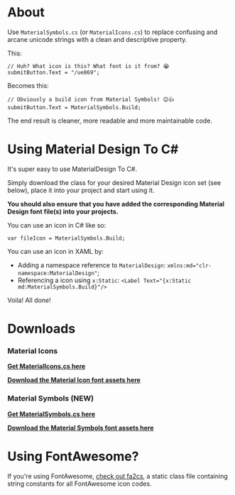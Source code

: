# About

Use `MaterialSymbols.cs` (or `MaterialIcons.cs`) to replace confusing and arcane unicode strings with a clean and descriptive property.

This:

```
// Huh? What icon is this? What font is it from? 😭
submitButton.Text = "/ue869";
```

Becomes this:

```
// Obviously a build icon from Material Symbols! 😊👍
submitButton.Text = MaterialSymbols.Build;
```

The end result is cleaner, more readable and more maintainable code.

# Using Material Design To C#

It's super easy to use MaterialDesign To C#.

Simply download the class for your desired Material Design icon set (see below), place it into your project and start using it.

**You should also ensure that you have added the corresponding Material Design font file(s) into your projects.**

You can use an icon in C# like so:

```
var fileIcon = MaterialSymbols.Build;
```

You can use an icon in XAML by:

* Adding a namespace reference to `MaterialDesign`: `xmlns:md="clr-namespace:MaterialDesign"`;
* Referencing a icon using `x:Static`: `<Label Text="{x:Static md:MaterialSymbols.Build}"/>`

Voila! All done!

# Downloads

### Material Icons
**[Get MaterialIcons.cs here](MaterialIcons.cs?raw=1)**

**[Download the Material Icon font assets here](https://github.com/google/material-design-icons/tree/master/font)**

### Material Symbols (NEW)
**[Get MaterialSymbols.cs here](MaterialSymbols.cs?raw=1)**

**[Download the Material Symbols font assets here](https://github.com/google/material-design-icons/tree/master/variablefont)**

# Using FontAwesome?

If you're using FontAwesome, [check out fa2cs](https://github.com/matthewrdev/fa2cs), a static class file containing string constants for all FontAwesome icon codes.
